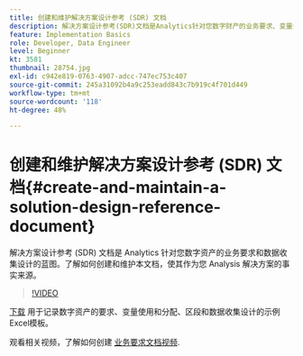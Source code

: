 ```yaml
---
title: 创建和维护解决方案设计参考 (SDR) 文档
description: 解决方案设计参考(SDR)文档是Analytics针对您数字财产的业务要求、变量分配、区段定义和数据收集设计的蓝图。
feature: Implementation Basics
role: Developer, Data Engineer
level: Beginner
kt: 3581
thumbnail: 28754.jpg
exl-id: c942e819-0763-4907-adcc-747ec753c407
source-git-commit: 245a31092b4a9c253eadd843c7b919c4f701d449
workflow-type: tm+mt
source-wordcount: '118'
ht-degree: 48%

---
```


# 创建和维护解决方案设计参考 (SDR) 文档{#create-and-maintain-a-solution-design-reference-document}

解决方案设计参考 (SDR) 文档是 Analytics 针对您数字资产的业务要求和数据收集设计的蓝图。了解如何创建和维护本文档，使其作为您 Analysis 解决方案的事实来源。

>[!VIDEO](https://video.tv.adobe.com/v/28754/?quality=12&learn=on)

[下载](assets/aa_en_BRD_SDR_template.xlsx) 用于记录数字资产的要求、变量使用和分配、区段和数据收集设计的示例Excel模板。

观看相关视频，了解如何创建 [业务要求文档视频](creating-a-business-requirements-document.md).

